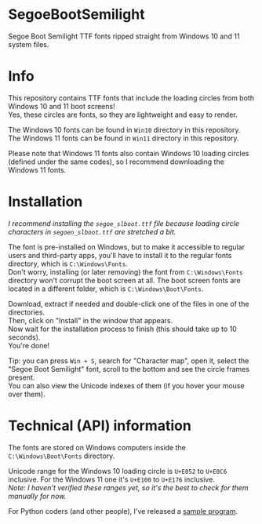 # SegoeBootSemilight
Segoe Boot Semilight TTF fonts ripped straight from Windows 10 and 11 system files.

# Info
This repository contains TTF fonts that include the loading circles from both Windows 10 and 11 boot screens!\
Yes, these circles are fonts, so they are lightweight and easy to render.

The Windows 10 fonts can be found in `Win10` directory in this repository.\
The Windows 11 fonts can be found in `Win11` directory in this repository.

Please note that Windows 11 fonts also contain Windows 10 loading circles (defined under the same codes), so I recommend downloading the Windows 11 fonts.

# Installation
*I recommend installing the `segoe_slboot.ttf` file because loading circle characters in `segoen_slboot.ttf` are stretched a bit.*

The font is pre-installed on Windows, but to make it accessible to regular users and third-party apps, 
you'll have to install it to the regular fonts directory, which is `C:\Windows\Fonts`.\
Don't worry, installing (or later removing) the font from `C:\Windows\Fonts` directory won't corrupt the boot screen at all.
The boot screen fonts are located in a different folder, which is `C:\Windows\Boot\Fonts`.

Download, extract if needed and double-click one of the files in one of the directories.\
Then, click on "Install" in the window that appears.\
Now wait for the installation process to finish (this should take up to 10 seconds).\
You're done!

Tip: you can press `Win + S`, search for "Character map", open it, select the "Segoe Boot Semilight" font, scroll to the bottom and see the circle frames present.\
You can also view the Unicode indexes of them (if you hover your mouse over them).

# Technical (API) information
The fonts are stored on Windows computers inside the `C:\Windows\Boot\Fonts` directory.

Unicode range for the Windows 10 loading circle is `U+E052` to `U+E0C6` inclusive.
For the Windows 11 one it's `U+E100` to `U+E176` inclusive.\
*Note: I haven't verified these ranges yet, so it's the best to check for them manually for now.*

For Python coders (and other people), I've released a [sample program](https://github.com/Diax170/SegoeBootSemilight).
